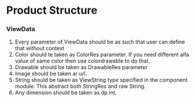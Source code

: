 # Product Structure

### ViewData
1. Every parameter of ViewData should be as such that user can define that without context
2. Color should te taken as ColorRes parameter. If you need different alfa value of same color then use colordrawable to do that.
3. Drawable should be taken as DrawableRes parameter
4. Image should be taken ar url.
4. String should be taken as ViewString type specified in the component module. This abstract both StringRes and raw String.
6. Any dimension should be taken as dp int.